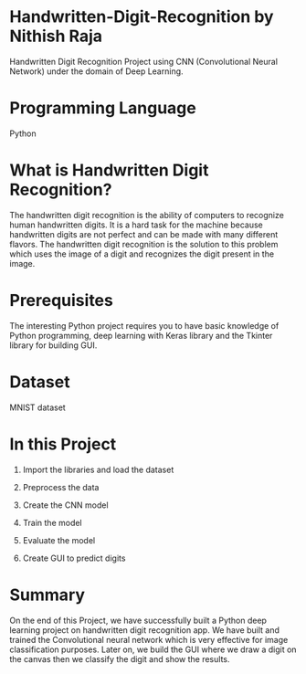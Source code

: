 # Handwritten-Digit-Recognition by Nithish Raja
Handwritten Digit Recognition Project using CNN (Convolutional Neural Network) under the domain of Deep Learning. 

# Programming Language

Python

# What is Handwritten Digit Recognition?

The handwritten digit recognition is the ability of computers to recognize human handwritten digits. 
It is a hard task for the machine because handwritten digits are not perfect and can be made with many different flavors. 
The handwritten digit recognition is the solution to this problem which uses the image of a digit and recognizes the digit present in the image.

# Prerequisites

The interesting Python project requires you to have basic knowledge of Python programming, 
deep learning with Keras library and the Tkinter library for building GUI.

# Dataset

MNIST dataset

# In this Project

1. Import the libraries and load the dataset

2. Preprocess the data

3. Create the CNN model

4. Train the model

5. Evaluate the model

6. Create GUI to predict digits


# Summary

On the end of this Project, we have successfully built a Python deep learning project on handwritten digit recognition app. 
We have built and trained the Convolutional neural network which is very effective for image classification purposes. 
Later on, we build the GUI where we draw a digit on the canvas then we classify the digit and show the results.
